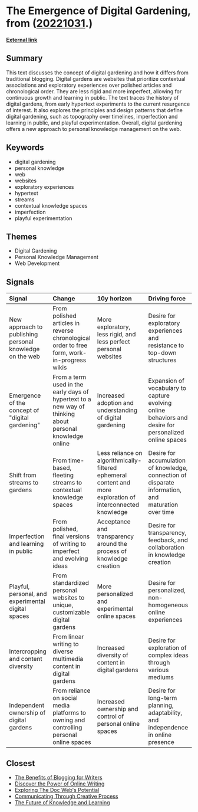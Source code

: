 # __The Emergence of Digital Gardening__, from ([20221031](https://kghosh.substack.com/p/20221031).)

__[External link](https://maggieappleton.com/garden-history?utm_source=substack&utm_medium=email)__



## Summary

This text discusses the concept of digital gardening and how it differs from traditional blogging. Digital gardens are websites that prioritize contextual associations and exploratory experiences over polished articles and chronological order. They are less rigid and more imperfect, allowing for continuous growth and learning in public. The text traces the history of digital gardens, from early hypertext experiments to the current resurgence of interest. It also explores the principles and design patterns that define digital gardening, such as topography over timelines, imperfection and learning in public, and playful experimentation. Overall, digital gardening offers a new approach to personal knowledge management on the web.

## Keywords

* digital gardening
* personal knowledge
* web
* websites
* exploratory experiences
* hypertext
* streams
* contextual knowledge spaces
* imperfection
* playful experimentation

## Themes

* Digital Gardening
* Personal Knowledge Management
* Web Development

## Signals

| Signal                                                   | Change                                                                                                   | 10y horizon                                                                                                  | Driving force                                                                                          |
|:---------------------------------------------------------|:---------------------------------------------------------------------------------------------------------|:-------------------------------------------------------------------------------------------------------------|:-------------------------------------------------------------------------------------------------------|
| New approach to publishing personal knowledge on the web | From polished articles in reverse chronological order to free form, work-in-progress wikis               | More exploratory, less rigid, and less perfect personal websites                                             | Desire for exploratory experiences and resistance to top-down structures                               |
| Emergence of the concept of "digital gardening"          | From a term used in the early days of hypertext to a new way of thinking about personal knowledge online | Increased adoption and understanding of digital gardening                                                    | Expansion of vocabulary to capture evolving online behaviors and desire for personalized online spaces |
| Shift from streams to gardens                            | From time-based, fleeting streams to contextual knowledge spaces                                         | Less reliance on algorithmically-filtered ephemeral content and more exploration of interconnected knowledge | Desire for accumulation of knowledge, connection of disparate information, and maturation over time    |
| Imperfection and learning in public                      | From polished, final versions of writing to imperfect and evolving ideas                                 | Acceptance and transparency around the process of knowledge creation                                         | Desire for transparency, feedback, and collaboration in knowledge creation                             |
| Playful, personal, and experimental digital spaces       | From standardized personal websites to unique, customizable digital gardens                              | More personalized and experimental online spaces                                                             | Desire for personalized, non-homogeneous online experiences                                            |
| Intercropping and content diversity                      | From linear writing to diverse multimedia content in digital gardens                                     | Increased diversity of content in digital gardens                                                            | Desire for exploration of complex ideas through various mediums                                        |
| Independent ownership of digital gardens                 | From reliance on social media platforms to owning and controlling personal online spaces                 | Increased ownership and control of personal online spaces                                                    | Desire for long-term planning, adaptability, and independence in online presence                       |

## Closest

* [The Benefits of Blogging for Writers](6b3692a1d1a6c0c95fdf258204f85ebb)
* [Discover the Power of Online Writing](46b4e8c6a339d8aca69fb892aae8f981)
* [Exploring The Doc Web's Potential](f3a7f43f72bbe0738bd52000b96c3c82)
* [Communicating Through Creative Process](2f48103338d2c48e804e6878d7019e0b)
* [The Future of Knowledge and Learning](8c536158a22b333c7f0be5f70630a353)